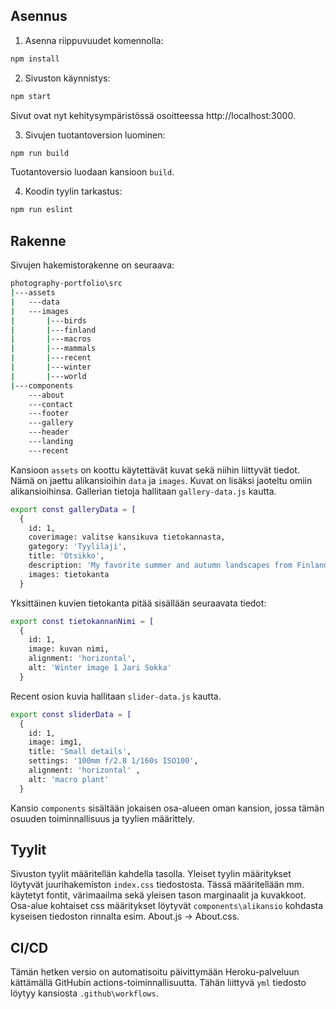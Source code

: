 ## Asennus

1. Asenna riippuvuudet komennolla:
```bash
npm install
```

2. Sivuston käynnistys:
```bash
npm start
```

Sivut ovat nyt kehitysympäristössä osoitteessa http://localhost:3000.


3. Sivujen tuotantoversion luominen:
```bash
npm run build
```

Tuotantoversio luodaan kansioon `build`.


4. Koodin tyylin tarkastus:
```bash
npm run eslint
```

## Rakenne

Sivujen hakemistorakenne on seuraava:

```bash
photography-portfolio\src
|---assets
|   ---data
|   ---images
|       |---birds
|       |---finland
|       |---macros
|       |---mammals
|       |---recent
|       |---winter
|       |---world
|---components
    ---about
    ---contact
    ---footer
    ---gallery
    ---header
    ---landing
    ---recent
```

Kansioon `assets` on koottu käytettävät kuvat sekä niihin liittyvät tiedot. Nämä on jaettu alikansioihin `data` ja `images`. Kuvat on lisäksi jaoteltu omiin alikansioihinsa. Gallerian tietoja hallitaan `gallery-data.js` kautta.
```bash
export const galleryData = [
  {
    id: 1,
    coverimage: valitse kansikuva tietokannasta,
    gategory: 'Tyylilaji',
    title: 'Otsikko',
    description: 'My favorite summer and autumn landscapes from Finland.',
    images: tietokanta
  }
```
Yksittäinen kuvien tietokanta pitää sisällään seuraavata tiedot:
```bash
export const tietokannanNimi = [
  {
    id: 1,
    image: kuvan nimi,
    alignment: 'horizontal',
    alt: 'Winter image 1 Jari Sokka'
  }
```
 Recent osion kuvia hallitaan `slider-data.js` kautta.
```bash
export const sliderData = [
  {
    id: 1,
    image: img1,
    title: 'Small details',
    settings: '100mm f/2.8 1/160s ISO100',
    alignment: 'horizontal' ,
    alt: 'macro plant'
  }
```



Kansio `components` sisältään jokaisen osa-alueen oman kansion, jossa tämän osuuden toiminnallisuus ja tyylien määrittely.

## Tyylit

Sivuston tyylit määritellän kahdella tasolla. Yleiset tyylin määritykset löytyvät juurihakemiston `index.css` tiedostosta. Tässä määritellään mm. käytetyt fontit, värimaailma sekä yleisen tason marginaalit ja kuvakkoot. Osa-alue kohtaiset css määritykset löytyvät `components\alikansio` kohdasta kyseisen tiedoston rinnalta esim. About.js -> About.css.  

## CI/CD

Tämän hetken versio on automatisoitu päivittymään Heroku-palveluun kättämällä GitHubin actions-toiminnallisuutta. Tähän liittyvä `yml` tiedosto löytyy kansiosta `.github\workflows`.